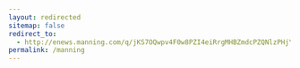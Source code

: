 ```yaml
---
layout: redirected
sitemap: false
redirect_to:
  - http://enews.manning.com/q/jKS7OQwpv4F0w8PZI4eiRrgMHBZmdcPZQNlzPHjY_ntaUhOQ2rMp6kdr8
permalink: /manning
---
```

